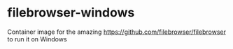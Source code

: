 # filebrowser-windows
Container image for the amazing https://github.com/filebrowser/filebrowser to run it on Windows

